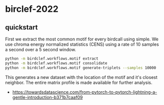 # birclef-2022

## quickstart

First we extract the most common motif for every birdcall using simple. We use
chroma energy normalized statistics (CENS) using a rate of 10 samples a second
over a 5 second window.

```bash
python -m birdclef.workflows.motif extract
python -m birdclef.workflows.motif consolidate
python -m birdclef.workflows.motif generate-triplets --samples 10000
```

This generates a new dataset with the location of the motif and it's closest
neighbor. The entire matrix profile is made available for further analysis.

- https://towardsdatascience.com/from-pytorch-to-pytorch-lightning-a-gentle-introduction-b371b7caaf09
